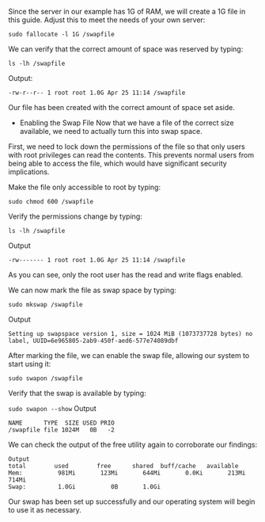 Since the server in our example has 1G of RAM, we will create a 1G file in this guide. Adjust this to meet the needs of your own server:

```sudo fallocate -l 1G /swapfile```

We can verify that the correct amount of space was reserved by typing:

```ls -lh /swapfile```

Output:

```-rw-r--r-- 1 root root 1.0G Apr 25 11:14 /swapfile```

Our file has been created with the correct amount of space set aside.

* Enabling the Swap File
Now that we have a file of the correct size available, we need to actually turn this into swap space.

First, we need to lock down the permissions of the file so that only users with root privileges can read the contents. This prevents normal users from being able to access the file, which would have significant security implications.

Make the file only accessible to root by typing:
```shell
sudo chmod 600 /swapfile
```
Verify the permissions change by typing:
```shell
ls -lh /swapfile
```
Output

```-rw------- 1 root root 1.0G Apr 25 11:14 /swapfile```


As you can see, only the root user has the read and write flags enabled.

We can now mark the file as swap space by typing:
```
sudo mkswap /swapfile
```
Output

``
Setting up swapspace version 1, size = 1024 MiB (1073737728 bytes)
no label, UUID=6e965805-2ab9-450f-aed6-577e74089dbf
``

After marking the file, we can enable the swap file, allowing our system to start using it:


``
sudo swapon /swapfile
``

Verify that the swap is available by typing:

``
sudo swapon --show
``
Output
```
NAME      TYPE  SIZE USED PRIO 
/swapfile file 1024M   0B   -2
```

We can check the output of the free utility again to corroborate our findings:

```free -h
Output
total        used        free      shared  buff/cache   available
Mem:          981Mi       123Mi       644Mi       0.0Ki       213Mi       714Mi
Swap:         1.0Gi          0B       1.0Gi
`````
Our swap has been set up successfully and our operating system will begin to use it as necessary.